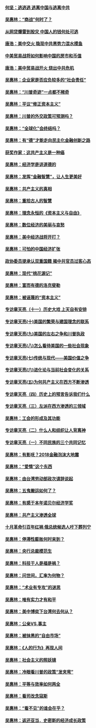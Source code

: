 #### [何坚：逃逃逃 逃离中国与逃离中共](../pages/nsc423/n10592891.md?t=10091531) 

#### [吴惠林：“商战”何时了？](../pages/nsc423/n10573558.md?t=10091531) 

#### [从网贷爆雷到股灾 中国人的钱何处可逃](../pages/nsc423/n10572800.md?t=10091531) 

#### [唐浩：美中交火 隐现中共黑势力混水摸鱼](../pages/nsc423/n10544040.md?t=10091531) 

#### [中美贸易战将如何影响中国的房市和币值](../pages/nsc423/n10543697.md?t=10091531) 

#### [唐浩：美中贸易战开火 烧出中共危机](../pages/nsc423/n10540126.md?t=10091531) 

#### [吴惠林：企业家是否应负较多的“社会责任”](../pages/nsc423/n10535022.md?t=10091531) 

#### [吴惠林：“川普奇迹”一点都不稀奇](../pages/nsc423/n10512808.md?t=10091531) 

#### [吴惠林：平议“修正资本主义”](../pages/nsc423/n10495724.md?t=10091531) 

#### [吴惠林：川普的外交政策可预测吗？](../pages/nsc423/n10462387.md?t=10091531) 

#### [吴惠林：“全球化”会终结吗？](../pages/nsc423/n10452838.md?t=10091531) 

#### [吴惠林：有“德”才能走向民主化金融创新之路](../pages/nsc423/n10432292.md?t=10091531) 

#### [获奖作家：这共产主义是一种癌](../pages/nsc423/n10431541.md?t=10091531) 

#### [吴惠林：经济学是讲道德的](../pages/nsc423/n10398014.md?t=10091531) 

#### [吴惠林：发挥“金融智慧”，让人生更美好](../pages/nsc423/n10375019.md?t=10091531) 

#### [吴惠林：共产主义的真相](../pages/nsc423/n10351394.md?t=10091531) 

#### [吴惠林：重拾古人的智慧](../pages/nsc423/n10337691.md?t=10091531) 

#### [吴惠林：理念永恒的《资本主义与自由》](../pages/nsc423/n10316274.md?t=10091531) 

#### [吴惠林：数位经济的美丽与哀愁](../pages/nsc423/n10292946.md?t=10091531) 

#### [吴惠林：美中经济战将开打？](../pages/nsc423/n10258825.md?t=10091531) 

#### [吴惠林：可怕的中国经济扩张](../pages/nsc423/n10219147.md?t=10091531) 

#### [政协委员提承认双重国籍 揭中共官员过客心态](../pages/nsc423/n10208809.md?t=10091531) 

#### [吴惠林：现代“桃花源记”](../pages/nsc423/n10185234.md?t=10091531) 

#### [吴惠林：富而有德的洛克斐勒](../pages/nsc423/n10142264.md?t=10091531) 

#### [吴惠林：被诬蔑的“资本主义”](../pages/nsc423/n10124816.md?t=10091531) 

#### [专访章天亮（十一）历史大戏 上天自有安排](../pages/nsc423/n10094905.md?t=10091531) 

#### [专访章天亮(十)美国的繁荣与建国理念的联系](../pages/nsc423/n10094899.md?t=10091531) 

#### [专访章天亮(九)美国的左右之争和川普执政](../pages/nsc423/n10094889.md?t=10091531) 

#### [专访章天亮(八)怎么看待美国的一些社会现象](../pages/nsc423/n10094857.md?t=10091531) 

#### [专访章天亮(七)传统与现代——美国价值之争](../pages/nsc423/n10093140.md?t=10091531) 

#### [专访章天亮(六)进化论与当前社会变化的关系](../pages/nsc423/n10092036.md?t=10091531) 

#### [专访章天亮(五)为何共产主义在西方不断渗透](../pages/nsc423/n10083620.md?t=10091531) 

#### [专访章天亮（四）历史上的预言告诉我们什么](../pages/nsc423/n10083606.md?t=10091531) 

#### [专访章天亮（三）左派在西方渗透的三领域](../pages/nsc423/n10081115.md?t=10091531) 

#### [吴惠林：工会的形成及其功能](../pages/nsc423/n10080633.md?t=10091531) 

#### [专访章天亮（二）什么人和组织让人背离神](../pages/nsc423/n10076637.md?t=10091531) 

#### [专访章天亮（一）不同民族的三个共同记忆](../pages/nsc423/n10074188.md?t=10091531) 

#### [吴惠林：有影呒？2018金融泡沫大地震](../pages/nsc423/n10040534.md?t=10091531) 

#### [吴惠林：“爱情”这个东西](../pages/nsc423/n10019423.md?t=10091531) 

#### [吴惠林：由台湾劳动部政次请辞说起](../pages/nsc423/n9979679.md?t=10091531) 

#### [吴惠林：五鬼搬运如何了？](../pages/nsc423/n9925338.md?t=10091531) 

#### [吴惠林：有感于本年诺贝尔经济学奖](../pages/nsc423/n9871883.md?t=10091531) 

#### [吴惠林：共产主义渗透全球](../pages/nsc423/n9812748.md?t=10091531) 

#### [十月革命引百年红祸 俄总统候选人吁下葬列宁](../pages/nsc423/n9810182.md?t=10091531) 

#### [吴惠林：停滞性膨胀何时来到？](../pages/nsc423/n9764136.md?t=10091531) 

#### [吴惠林：央行总裁模范生](../pages/nsc423/n9728134.md?t=10091531) 

#### [吴惠林：科技于人是福是祸？](../pages/nsc423/n9672982.md?t=10091531) 

#### [吴惠林：问世间，汇率为何物？](../pages/nsc423/n9621788.md?t=10091531) 

#### [吴惠林：“术业有专攻”的迷思](../pages/nsc423/n9580363.md?t=10091531) 

#### [吴惠林：唯有实力才有和平](../pages/nsc423/n9529599.md?t=10091531) 

#### [吴惠林：美中博奕下台湾何去何从？](../pages/nsc423/n9483598.md?t=10091531) 

#### [吴惠林：公亲VS.事主](../pages/nsc423/n9425637.md?t=10091531) 

#### [吴惠林：被抹黑的“自由市场”](../pages/nsc423/n9351545.md?t=10091531) 

#### [吴惠林：《人的行为》再现人间](../pages/nsc423/n9296339.md?t=10091531) 

#### [吴惠林：社会主义的照妖镜](../pages/nsc423/n9243460.md?t=10091531) 

#### [吴惠林：冷眼看川普的政策“发夹弯”](../pages/nsc423/n9120684.md?t=10091531) 

#### [吴惠林：平等与效率如何两全](../pages/nsc423/n9075430.md?t=10091531) 

#### [吴惠林：看司改念寇斯](../pages/nsc423/n9024915.md?t=10091531) 

#### [吴惠林：“看不见”的谁会在乎？](../pages/nsc423/n8977488.md?t=10091531) 

#### [吴惠林：返还亚当．史密斯的经济成长政策](../pages/nsc423/n8931896.md?t=10091531) 

